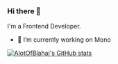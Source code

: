 ### Hi there 👋

I'm a Frontend Developer.

- 🔭 I’m currently working on Mono

[![AlotOfBlahaj's GitHub stats](https://github-readme-stats.vercel.app/api?username=AlotOfBlahaj&count_private=true)](https://github.com/AlotOfBlahaj)
